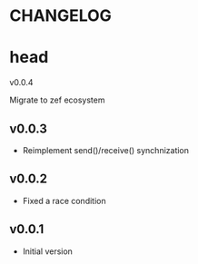 CHANGELOG
=========



head
====

v0.0.4

Migrate to zef ecosystem

v0.0.3
------

  * Reimplement send()/receive() synchnization

v0.0.2
------

  * Fixed a race condition

v0.0.1
------

  * Initial version

